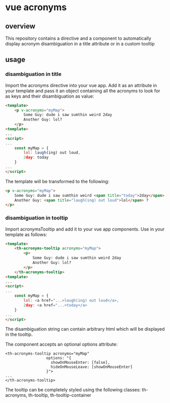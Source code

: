 # vue acronyms

## overview

This repository contains a directive and a component to automatically display acronym disambiguation in a title attribute or in a custom tooltip

## usage

### disambiguation in title

Import the acronyms directive into your vue app.
Add it as an attribute in your template and pass it an object containing all the acronyms to look for as keys and their disambiguation as value:
```` html
<template>
    <p v-acronyms="myMap">
        Some Guy: dude i saw sumthin weird 2day 
        Another Guy: lol?
    </p>
<template>
...
<script>
...
    const myMap = {
        lol: laugh(ing) out loud,
        2day: today
    }
...
</script>
```` 
The template will be transformed to the following:
```` html
<p v-acronyms="myMap">
    Some Guy: dude i saw sumthin weird <span title="today">2day</span> 
    Another Guy: <span title="laugh(ing) out loud">lol</span> ?
</p>
````

### disambiguation in tooltip
Import acronymsTooltip and add it to your vue app components. Use in your template as follows:
```` html
<template>
    <th-acronyms-tooltip acronyms="myMap">
        <p>
            Some Guy: dude i saw sumthin weird 2day 
            Another Guy: lol?
        </p>
    </th-acronyms-tooltip>
<template>
...
<script>
...
    const myMap = {
        lol: <a href="...>laugh(ing) out loud</a>,
        2day: <a href="...>today</a>
    }
...
</script>
```` 
The disambiguation string can contain arbitrary html which will be displayed in the tooltip.

The component accepts an optional options attribute:
````
<th-acronyms-tooltip acronyms="myMap"
                  options: "{
                    showOnMouseEnter: [false], 
                    hideOnMouseLeave: [showOnMouseEnter]
                  }">
...
</th-acronyms-tooltip>

````
The tooltip can be completely styled using the following classes: th-acronyms, th-tooltip, th-tooltip-container
